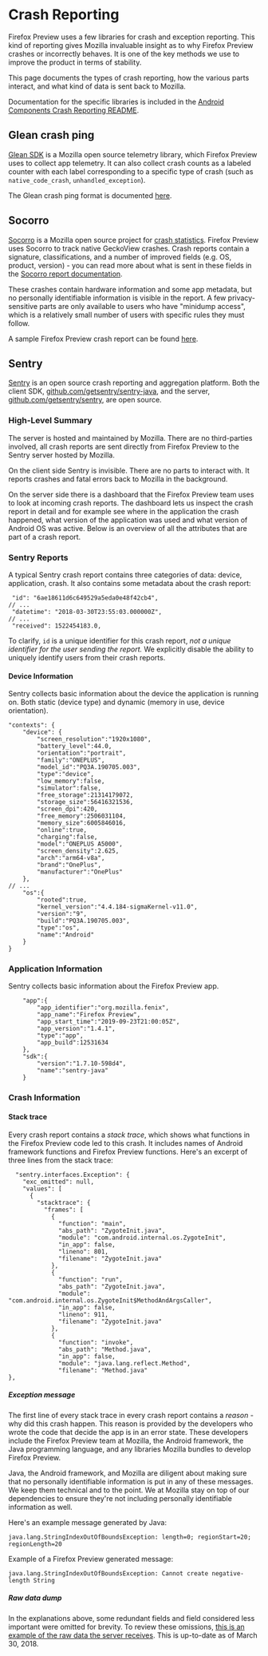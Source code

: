 # Crash Reporting

Firefox Preview uses a few libraries for crash and exception reporting. This kind of reporting gives Mozilla invaluable insight as to why Firefox Preview crashes or incorrectly behaves. It is one of the key methods we use to improve the product in terms of stability.

This page documents the types of crash reporting, how the various parts interact, and what kind of data is sent back to Mozilla.

Documentation for the specific libraries is included in the [Android Components Crash Reporting README](https://github.com/mozilla-mobile/android-components/blob/master/components/lib/crash/README.md).

## Glean crash ping

[Glean SDK](https://mozilla.github.io/glean/book/index.html) is a Mozilla open source telemetry library, which Firefox Preview uses to collect app telemetry. It can also collect crash counts as a labeled counter with each label corresponding to a specific type of crash (such as `native_code_crash`, `unhandled_exception`).

The Glean crash ping format is documented [here](https://github.com/mozilla-mobile/android-components/blob/master/components/lib/crash/docs/metrics.md).

## Socorro

[Socorro](https://wiki.mozilla.org/Socorro) is a Mozilla open source project for [crash statistics](https://crash-stats.mozilla.org/). Firefox Preview uses Socorro to track native GeckoView crashes. Crash reports contain a signature, classifications, and a number of improved fields (e.g. OS, product, version) - you can read more about what is sent in these fields in the [Socorro report documentation](https://developer.mozilla.org/en-US/docs/Mozilla/Projects/Crash_reporting/Understanding_crash_reports).

These crashes contain hardware information and some app metadata, but no personally identifiable information is visible in the report. A few privacy-sensitive parts are only available to users who have "minidump access", which is a relatively small number of users with specific rules they must follow.

A sample Firefox Preview crash report can be found [here](https://crash-stats.mozilla.org/report/index/bbbcc019-f30c-4fbb-8cbd-543940190923).

## Sentry

[Sentry](https://sentry.io) is an open source crash reporting and aggregation platform. Both the client SDK, [github.com/getsentry/sentry-java](https://github.com/getsentry/sentry-java), and the server, [github.com/getsentry/sentry](https://github.com/getsentry/sentry), are open source.

### High-Level Summary

The server is hosted and maintained by Mozilla. There are no third-parties involved, all crash reports are sent directly from Firefox Preview to the Sentry server hosted by Mozilla.

On the client side Sentry is invisible. There are no parts to interact with. It reports crashes and fatal errors back to Mozilla in the background.

On the server side there is a dashboard that the Firefox Preview team uses to look at incoming crash reports. The dashboard lets us inspect the crash report in detail and for example see where in the application the crash happened, what version of the application was used and what version of Android OS was active. Below is an overview of all the attributes that are part of a crash report.

### Sentry Reports

A typical Sentry crash report contains three categories of data: device, application, crash. It also contains some metadata about the crash report:
```
 "id": "6ae18611d6c649529a5eda0e48f42cb4",
// ...
 "datetime": "2018-03-30T23:55:03.000000Z",
// ...
 "received": 1522454183.0,
```

To clarify, `id` is a unique identifier for this crash report, *not a unique identifier for the user sending the report.* We explicitly disable the ability to uniquely identify users from their crash reports.

#### Device Information

Sentry collects basic information about the device the application is running on. Both static (device type) and dynamic (memory in use, device orientation).

```
"contexts": {
    "device": {
        "screen_resolution":"1920x1080",
        "battery_level":44.0,
        "orientation":"portrait",
        "family":"ONEPLUS",
        "model_id":"PQ3A.190705.003",
        "type":"device",
        "low_memory":false,
        "simulator":false,
        "free_storage":21314179072,
        "storage_size":56416321536,
        "screen_dpi":420,
        "free_memory":2506031104,
        "memory_size":6005846016,
        "online":true,
        "charging":false,
        "model":"ONEPLUS A5000",
        "screen_density":2.625,
        "arch":"arm64-v8a",
        "brand":"OnePlus",
        "manufacturer":"OnePlus"
    },
// ...
    "os":{
        "rooted":true,
        "kernel_version":"4.4.184-sigmaKernel-v11.0",
        "version":"9",
        "build":"PQ3A.190705.003",
        "type":"os",
        "name":"Android"
    }
}
```

### Application Information

Sentry collects basic information about the Firefox Preview app.

```
    "app":{
        "app_identifier":"org.mozilla.fenix",
        "app_name":"Firefox Preview",
        "app_start_time":"2019-09-23T21:00:05Z",
        "app_version":"1.4.1",
        "type":"app",
        "app_build":12531634
    },
    "sdk":{
        "version":"1.7.10-598d4",
        "name":"sentry-java"
    }
```

### Crash Information

#### Stack trace

Every crash report contains a *stack trace*, which shows what functions in the Firefox Preview code led to this crash. It includes names of Android framework functions and Firefox Preview functions. Here's an excerpt of three lines from the stack trace:

```
  "sentry.interfaces.Exception": {
    "exc_omitted": null,
    "values": [
      {
        "stacktrace": {
          "frames": [
            {
              "function": "main",
              "abs_path": "ZygoteInit.java",
              "module": "com.android.internal.os.ZygoteInit",
              "in_app": false,
              "lineno": 801,
              "filename": "ZygoteInit.java"
            },
            {
              "function": "run",
              "abs_path": "ZygoteInit.java",
              "module": "com.android.internal.os.ZygoteInit$MethodAndArgsCaller",
              "in_app": false,
              "lineno": 911,
              "filename": "ZygoteInit.java"
            },
            {
              "function": "invoke",
              "abs_path": "Method.java",
              "in_app": false,
              "module": "java.lang.reflect.Method",
              "filename": "Method.java"
},
```

##### Exception message

The first line of every stack trace in every crash report contains a *reason* - why did this crash happen. This reason is provided by the developers who wrote the code that decide the app is in an error state. These developers include the Firefox Preview team at Mozilla, the Android framework, the Java programming language, and any libraries Mozilla bundles to develop Firefox Preview.

Java, the Android framework, and Mozilla are diligent about making sure that no personally identifiable information is put in any of these messages. We keep them technical and to the point. We at Mozilla stay on top of our dependencies to ensure they're not including personally identifiable information as well.

Here's an example message generated by Java:
```
java.lang.StringIndexOutOfBoundsException: length=0; regionStart=20; regionLength=20
```

Example of a Firefox Preview generated message:
```
java.lang.StringIndexOutOfBoundsException: Cannot create negative-length String
```

##### Raw data dump

In the explanations above, some redundant fields and field considered less important were omitted for brevity. To review these omissions, [this is an example of the raw data the server receives](https://gist.github.com/mcomella/50622aef817b40a20714b8550fb19991). This is up-to-date as of March 30, 2018.
